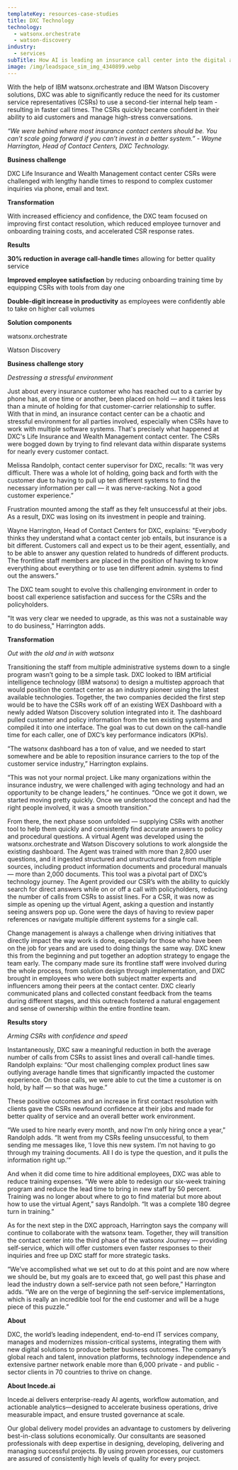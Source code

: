```yaml
---
templateKey: resources-case-studies
title: DXC Technology
technology:
  - watsonx.orchestrate
  - watson-discovery
industry:
  - services
subTitle: How AI is leading an insurance call center into the digital age
image: /img/leadspace_sim_img_4340899.webp
---
```

With the help of IBM watsonx.orchestrate and IBM Watson Discovery solutions, DXC was able to significantly reduce the need for its customer service representatives (CSRs) to use a second-tier internal help team - resulting in faster call times. The CSRs quickly became confident in their ability to aid customers and manage high-stress conversations.

*“We were behind where most insurance contact centers should be. You can’t scale going forward if you can’t invest in a better system.” - Wayne Harrington, Head of Contact Centers, DXC Technology.*

**Business challenge**

DXC Life Insurance and Wealth Management contact center CSRs were challenged with lengthy handle times to respond to complex customer inquiries via phone, email and text.

**Transformation**

With increased efficiency and confidence, the DXC team focused on improving first contact resolution, which reduced employee turnover and onboarding training costs, and accelerated CSR response rates.

**Results**

**30% reduction in average call-handle time**s allowing for better quality service

**Improved employee satisfaction** by reducing onboarding training time by equipping CSRs with tools from day one

**Double-digit increase in productivity** as employees were confidently able to take on higher call volumes

**Solution components**

watsonx.orchestrate

Watson Discovery

**Business challenge story**

*Destressing a stressful environment*

Just about every insurance customer who has reached out to a carrier by phone has, at one time or another, been placed on hold — and it takes less than a minute of holding for that customer-carrier relationship to suffer. With that in mind, an insurance contact center can be a chaotic and stressful environment for all parties involved, especially when CSRs have to work with multiple software systems. That's precisely what happened at DXC's Life Insurance and Wealth Management contact center. The CSRs were bogged down by trying to find relevant data within disparate systems for nearly every customer contact.

Melissa Randolph, contact center supervisor for DXC, recalls: “It was very difficult. There was a whole lot of holding, going back and forth with the customer due to having to pull up ten different systems to find the necessary information per call — it was nerve-racking. Not a good customer experience.”

Frustration mounted among the staff as they felt unsuccessful at their jobs. As a result, DXC was losing on its investment in people and training.

Wayne Harrington, Head of Contact Centers for DXC, explains: "Everybody thinks they understand what a contact center job entails, but insurance is a bit different. Customers call and expect us to be their agent, essentially, and to be able to answer any question related to hundreds of different products. The frontline staff members are placed in the position of having to know everything about everything or to use ten different admin. systems to find out the answers.”

The DXC team sought to evolve this challenging environment in order to boost call experience satisfaction and success for the CSRs and the policyholders.

"It was very clear we needed to upgrade, as this was not a sustainable way to do business," Harrington adds.

**Transformation**

*Out with the old and in with watsonx*

Transitioning the staff from multiple administrative systems down to a single program wasn’t going to be a simple task. DXC looked to IBM artificial intelligence technology (IBM watsonx) to design a multistep approach that would position the contact center as an industry pioneer using the latest available technologies. Together, the two companies decided the first step would be to have the CSRs work off of an existing WEX Dashboard with a newly added Watson Discovery solution integrated into it. The dashboard pulled customer and policy information from the ten existing systems and compiled it into one interface. The goal was to cut down on the call-handle time for each caller, one of DXC’s key performance indicators (KPIs).

“The watsonx dashboard has a ton of value, and we needed to start somewhere and be able to reposition insurance carriers to the top of the customer service industry,” Harrington explains.

“This was not your normal project. Like many organizations within the insurance industry, we were challenged with aging technology and had an opportunity to be change leaders,” he continues. “Once we got it down, we started moving pretty quickly. Once we understood the concept and had the right people involved, it was a smooth transition.”

From there, the next phase soon unfolded — supplying CSRs with another tool to help them quickly and consistently find accurate answers to policy and procedural questions. A virtual Agent was developed using the watsonx.orchestrate and Watson Discovery solutions to work alongside the existing dashboard. The Agent was trained with more than 2,800 user questions, and it ingested structured and unstructured data from multiple sources, including product information documents and procedural manuals — more than 2,000 documents. This tool was a pivotal part of DXC’s technology journey. The Agent provided our CSR’s with the ability to quickly search for direct answers while on or off a call with policyholders, reducing the number of calls from CSRs to assist lines. For a CSR, it was now as simple as opening up the virtual Agent, asking a question and instantly seeing answers pop up. Gone were the days of having to review paper references or navigate multiple different systems for a single call.

Change management is always a challenge when driving initiatives that directly impact the way work is done, especially for those who have been on the job for years and are used to doing things the same way. DXC knew this from the beginning and put together an adoption strategy to engage the team early. The company made sure its frontline staff were involved during the whole process, from solution design through implementation, and DXC brought in employees who were both subject matter experts and influencers among their peers at the contact center. DXC clearly communicated plans and collected constant feedback from the teams during different stages, and this outreach fostered a natural engagement and sense of ownership within the entire frontline team.

**Results story**

*Arming CSRs with confidence and speed*

Instantaneously, DXC saw a meaningful reduction in both the average number of calls from CSRs to assist lines and overall call-handle times. Randolph explains: “Our most challenging complex product lines saw outlying average handle times that significantly impacted the customer experience. On those calls, we were able to cut the time a customer is on hold, by half — so that was huge.”

These positive outcomes and an increase in first contact resolution with clients gave the CSRs newfound confidence at their jobs and made for better quality of service and an overall better work environment.

“We used to hire nearly every month, and now I’m only hiring once a year,” Randolph adds. “It went from my CSRs feeling unsuccessful, to them sending me messages like, ‘I love this new system. I’m not having to go through my training documents. All I do is type the question, and it pulls the information right up.’”

And when it did come time to hire additional employees, DXC was able to reduce training expenses. “We were able to redesign our six-week training program and reduce the lead time to bring in new staff by 50 percent. Training was no longer about where to go to find material but more about how to use the virtual Agent,” says Randolph. “It was a complete 180 degree turn in training.”

As for the next step in the DXC approach, Harrington says the company will continue to collaborate with the watsonx team. Together, they will transition the contact center into the third phase of the watsonx Journey — providing self-service, which will offer customers even faster responses to their inquiries and free up DXC staff for more strategic tasks.

“We’ve accomplished what we set out to do at this point and are now where we should be, but my goals are to exceed that, go well past this phase and lead the industry down a self-service path not seen before,” Harrington adds. “We are on the verge of beginning the self-service implementations, which is really an incredible tool for the end customer and will be a huge piece of this puzzle.”

**About**

DXC, the world’s leading independent, end-to-end IT services company, manages and modernizes mission-critical systems, integrating them with new digital solutions to produce better business outcomes. The company’s global reach and talent, innovation platforms, technology independence and extensive partner network enable more than 6,000 private - and public - sector clients in 70 countries to thrive on change.

**About Incede.ai**

Incede.ai delivers enterprise-ready AI agents, workflow automation, and actionable analytics—designed to accelerate business operations, drive measurable impact, and ensure trusted governance at scale. 

Our global delivery model provides an advantage to customers by delivering best-in-class solutions economically. Our consultants are seasoned professionals with deep expertise in designing, developing, delivering and managing successful projects. By using proven processes, our customers are assured of consistently high levels of quality for every project.
